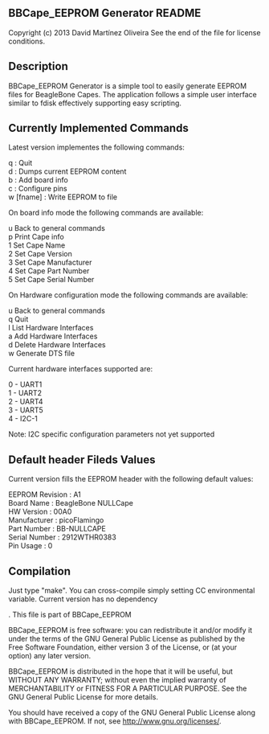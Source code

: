BBCape_EEPROM Generator README
--------------------------------------------------------------
Copyright (c) 2013 David Martínez Oliveira
See the end of the file for license conditions.

Description
-----------
BBCape_EEPROM Generator is a simple tool to easily generate EEPROM files for BeagleBone Capes. The application follows a simple user interface similar to fdisk effectively supporting easy scripting.

Currently Implemented Commands
------------------------------
Latest version implementes the following commands:

q         : Quit<br>
d         : Dumps current  EEPROM content<br>
b	  : Add board info<br>
c	  : Configure pins<br>
w [fname] : Write EEPROM to file<br>

On board info mode the following commands are available:

u		 Back to general commands<br>
p		 Print Cape info<br>
1		 Set Cape Name<br>
2		 Set Cape Version<br>
3		 Set Cape Manufacturer<br>
4		 Set Cape Part Number<br>
5		 Set Cape Serial Number<br>


On Hardware configuration mode the following commands are available:

u		 Back to general commands<br>
q		 Quit<br>
l		 List Hardware Interfaces<br>
a		 Add Hardware Interfaces<br>
d		 Delete Hardware Interfaces<br>
w		 Generate DTS file<br>

Current hardware interfaces supported are:

0 - UART1<br>
1 - UART2<br>
2 - UART4<br>
3 - UART5<br>
4 - I2C-1<br>

Note: I2C specific configuration parameters not yet supported

Default header Fileds Values
----------------------------
Current version fills the EEPROM header with the following default values:


EEPROM Revision : A1<br>
Board Name      : BeagleBone NULLCape<br>
HW Version      : 00A0<br>
Manufacturer    : picoFlamingo<br>
Part Number     : BB-NULLCAPE<br>
Serial Number   : 2912WTHR0383<br>
Pin Usage       : 0<br>

Compilation
-----------
Just type "make". You can cross-compile simply setting CC environmental variable. Current version has no dependency

.
This file is part of BBCape_EEPROM

BBCape_EEPROM is free software: you can redistribute it and/or modify
it under the terms of the GNU General Public License as published by
the Free Software Foundation, either version 3 of the License, or
(at your option) any later version.

BBCape_EEPROM is distributed in the hope that it will be useful,
but WITHOUT ANY WARRANTY; without even the implied warranty of
MERCHANTABILITY or FITNESS FOR A PARTICULAR PURPOSE.  See the
GNU General Public License for more details.

You should have received a copy of the GNU General Public License
along with BBCape_EEPROM.  If not, see <http://www.gnu.org/licenses/>.
